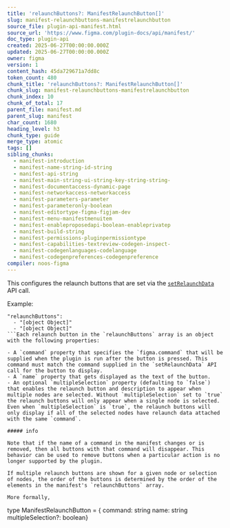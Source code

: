 ```yaml
---
title: 'relaunchButtons?: ManifestRelaunchButton[]'
slug: manifest-relaunchbuttons-manifestrelaunchbutton
source_file: plugin-api-manifest.html
source_url: 'https://www.figma.com/plugin-docs/api/manifest/'
doc_type: plugin-api
created: 2025-06-27T00:00:00.000Z
updated: 2025-06-27T00:00:00.000Z
owner: figma
version: 1
content_hash: 45da729671a7dd8c
token_count: 480
chunk_title: 'relaunchButtons?: ManifestRelaunchButton[]'
chunk_slug: manifest-relaunchbuttons-manifestrelaunchbutton
chunk_index: 10
chunk_of_total: 17
parent_file: manifest.md
parent_slug: manifest
char_count: 1680
heading_level: h3
chunk_type: guide
merge_type: atomic
tags: []
sibling_chunks:
  - manifest-introduction
  - manifest-name-string-id-string
  - manifest-api-string
  - manifest-main-string-ui-string-key-string-string-
  - manifest-documentaccess-dynamic-page
  - manifest-networkaccess-networkaccess
  - manifest-parameters-parameter
  - manifest-parameteronly-boolean
  - manifest-editortype-figma-figjam-dev
  - manifest-menu-manifestmenuitem
  - manifest-enableproposedapi-boolean-enableprivatep
  - manifest-build-string
  - manifest-permissions-pluginpermissiontype
  - manifest-capabilities-textreview-codegen-inspect-
  - manifest-codegenlanguages-codelanguage
  - manifest-codegenpreferences-codegenpreference
compiler: noos-figma
---
```


This configures the relaunch buttons that are set via the [`setRelaunchData`](/plugin-docs/api/properties/nodes-setrelaunchdata/)
 API call.

Example:

```
"relaunchButtons":
  - "[object Object]"
  - "[object Object]"
```Each relaunch button in the `relaunchButtons` array is an object with the following properties:

- A `command` property that specifies the `figma.command` that will be supplied when the plugin is run after the button is pressed. This command must match the command supplied in the `setRelaunchData` API call for the button to display.
- A `name` property that gets displayed as the text of the button.
- An optional `multipleSelection` property (defaulting to `false`) that enables the relaunch button and description to appear when multiple nodes are selected. Without `multipleSelection` set to `true` the relaunch buttons will only appear when a single node is selected. Even when `multipleSelection` is `true`, the relaunch buttons will only display if all of the selected nodes have relaunch data attached with the same `command`.

##### info

Note that if the name of a command in the manifest changes or is removed, then all buttons with that command will disappear. This behavior can be used to remove buttons when a particular action is no longer supported by the plugin.

If multiple relaunch buttons are shown for a given node or selection of nodes, the order of the buttons is determined by the order of the elements in the manifest's `relaunchButtons` array.

More formally,

```
type ManifestRelaunchButton = { command: string name: string multipleSelection?: boolean}
```

